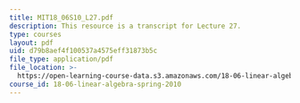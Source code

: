 ```yaml
---
title: MIT18_06S10_L27.pdf
description: This resource is a transcript for Lecture 27.
type: courses
layout: pdf
uid: d79b8aef4f100537a4575eff31873b5c
file_type: application/pdf
file_location: >-
  https://open-learning-course-data.s3.amazonaws.com/18-06-linear-algebra-spring-2010/d79b8aef4f100537a4575eff31873b5c_MIT18_06S10_L27.pdf
course_id: 18-06-linear-algebra-spring-2010
---
```


